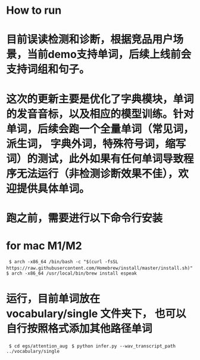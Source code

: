 # How to run

# 目前误读检测和诊断，根据竞品用户场景，当前demo支持单词，后续上线前会支持词组和句子。

# 这次的更新主要是优化了字典模块，单词的发音音标，以及相应的模型训练。针对单词，后续会跑一个全量单词（常见词， 派生词， 字典外词，特殊符号词，缩写词）的测试，此外如果有任何单词导致程序无法运行（非检测诊断效果不佳），欢迎提供具体单词。

# 跑之前，需要进行以下命令行安装

# for mac M1/M2
` $ arch -x86_64 /bin/bash -c "$(curl -fsSL https://raw.githubusercontent.com/Homebrew/install/master/install.sh)"`
` $ arch -x86_64 /usr/local/bin/brew install espeak`

# 运行，目前单词放在 vocabulary/single 文件夹下， 也可以自行按照格式添加其他路径单词
` $ cd egs/attention_aug`
` $ python infer.py --wav_transcript_path ../vocabulary/single`
